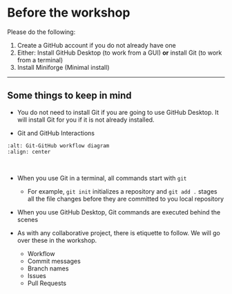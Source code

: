 # Before the workshop

Please do the following:

1. Create a GitHub account if you do not already have one
2. Either: Install GitHub Desktop (to work from a GUI) **or** install Git (to work from a terminal)
3. Install Miniforge (Minimal install)

---

## Some things to keep in mind

- You do not need to install Git if you are going to use GitHub Desktop. It will install Git for you if it is not already installed.

- Git and GitHub Interactions

```{image} images/Git_GitHub_workflow.png
:alt: Git-GitHub workflow diagram
:align: center
```

&nbsp;

- When you use Git in a terminal, all commands start with `git`
  - For example, `git init` initializes a repository and `git add .` stages all the file changes before they are committed to you local repository

- When you use GitHub Desktop, Git commands are executed behind the scenes
- As with any collaborative project, there is etiquette to follow. We will go over these in the workshop.
  - Workflow
  - Commit messages
  - Branch names
  - Issues
  - Pull Requests
